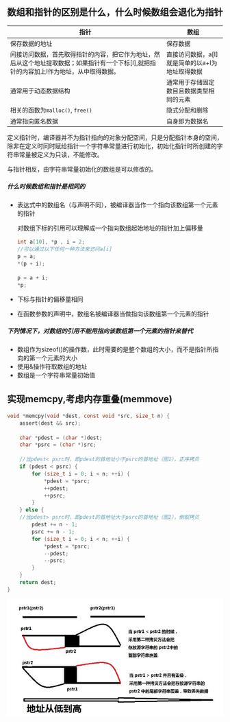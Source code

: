 ## 数组和指针的区别是什么，什么时候数组会退化为指针

| 指针                                                         | 数组                                            |
| ------------------------------------------------------------ | ----------------------------------------------- |
| 保存数据的地址                                               | 保存数据                                        |
| 间接访问数据，首先取得指针的内容，把它作为地址，然后从这个地址提取数据；如果指针有一个下标[I],就把指针的内容加上I作为地址，从中取得数据。 | 直接访问数据，a[I]就是简单的以a+I为地址取得数据 |
| 通常用于动态数据结构                                         | 通常用于存储固定数目且数据类型相同的元素        |
| 相关的函数为`malloc()`, `free()`                             | 隐式分配和删除                                  |
| 通常指向匿名数据                                             | 自身即为数据名                                  |

定义指针时，编译器并不为指针指向的对象分配空间，只是分配指针本身的空间，除非在定义时同时赋给指针一个字符串常量进行初始化，初始化指针时所创建的字符串常量被定义为只读，不能修改。

与指针相反，由字符串常量初始化的数组是可以修改的。

##### 什么时候数组和指针是相同的

- 表达式中的数组名（与声明不同），被编译器当作一个指向该数组第一个元素的指针

  对数组下标的引用可以理解成一个指向数组起始地址的指针加上偏移量

  ```C
  int a[10], *p , i = 2;
  //可以通过以下任何一种方法来访问a[i]
  p = a;
  *(p + i);
  
  p = a + i;
  *p;
  ```

- 下标与指针的偏移量相同

- 在函数参数的声明中，数组名被编译器当做指向该数组第一个元素的指针

##### 下列情况下，对数组的引用不能用指向该数组第一个元素的指针来替代

- 数组作为sizeof()的操作数，此时需要的是整个数组的大小，而不是指针所指向的第一个元素的大小
- 使用&操作符取数组的地址
- 数组是一个字符串常量初始值

## 实现memcpy,考虑内存重叠(memmove)

```C
void *memcpy(void *dest, const void *src, size_t n) {
    assert(dest && src);

    char *pdest = (char *)dest;
    char *psrc = (char *)src;

    //当pdest< psrc时，即pdest的首地址小于psrc的首地址（图1），正序拷贝
    if (pdest < psrc) {
        for (size_t i = 0; i < n; ++i) {
            *pdest = *psrc;
            ++pdest;
            ++psrc;
        }
    } else {
    //当pdest> psrc时，即pdest的首地址大于psrc的首地址（图2），倒叙拷贝
        pdest += n - 1;
        psrc += n - 1;
        for (size_t i = 0; i < n; ++i) {
            *pdest = *psrc;
            --pdest;
            --psrc;
        }
    }
    return dest;
}
```

![](.assets/memmove.jpg)

